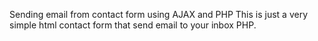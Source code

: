 Sending email from contact form using AJAX and PHP
This is just a very simple html contact form that send email to your inbox PHP.